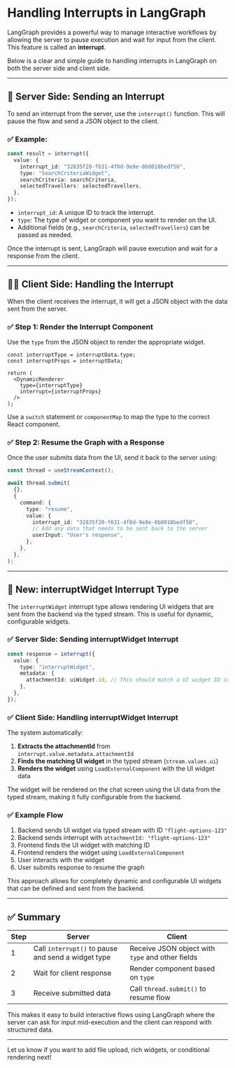 # Handling Interrupts in LangGraph

LangGraph provides a powerful way to manage interactive workflows by allowing the server to pause execution and wait for input from the client. This feature is called an **interrupt**.

Below is a clear and simple guide to handling interrupts in LangGraph on both the server side and client side.

---

## 🚀 Server Side: Sending an Interrupt

To send an interrupt from the server, use the `interrupt()` function. This will pause the flow and send a JSON object to the client.

### ✅ Example:

```ts
const result = interrupt({
  value: {
    interrupt_id: "32835f20-f631-4f0d-9e8e-8b0018bedf50",
    type: "SearchCriteriaWidget",
    searchCriteria: searchCriteria,
    selectedTravellers: selectedTravellers,
  },
});
```

- `interrupt_id`: A unique ID to track the interrupt.
- `type`: The type of widget or component you want to render on the UI.
- Additional fields (e.g., `searchCriteria`, `selectedTravellers`) can be passed as needed.

Once the interrupt is sent, LangGraph will pause execution and wait for a response from the client.

---

## 🧑‍💻 Client Side: Handling the Interrupt

When the client receives the interrupt, it will get a JSON object with the data sent from the server.

### ✅ Step 1: Render the Interrupt Component

Use the `type` from the JSON object to render the appropriate widget.

```tsx
const interruptType = interruptData.type;
const interruptProps = interruptData;

return (
  <DynamicRenderer
    type={interruptType}
    interrupt={interruptProps}
  />
);
```

Use a `switch` statement or `componentMap` to map the type to the correct React component.

### ✅ Step 2: Resume the Graph with a Response

Once the user submits data from the UI, send it back to the server using:

```ts
const thread = useStreamContext();

await thread.submit(
  {},
  {
    command: {
      type: "resume",
      value: {
        interrupt_id: "32835f20-f631-4f0d-9e8e-8b0018bedf50",
        // Add any data that needs to be sent back to the server
        userInput: "User's response",
      },
    },
  },
);
```

---

## 🎯 New: interruptWidget Interrupt Type

The `interruptWidget` interrupt type allows rendering UI widgets that are sent from the backend via the typed stream. This is useful for dynamic, configurable widgets.

### ✅ Server Side: Sending interruptWidget Interrupt

```ts
const response = interrupt({
  value: {
    type: "interruptWidget",
    metadata: {
      attachmentId: uiWidget.id, // This should match a UI widget ID in the typed stream
    },
  },
});
```

### ✅ Client Side: Handling interruptWidget Interrupt

The system automatically:

1. **Extracts the attachmentId** from `interrupt.value.metadata.attachmentId`
2. **Finds the matching UI widget** in the typed stream (`stream.values.ui`)
3. **Renders the widget** using `LoadExternalComponent` with the UI widget data

The widget will be rendered on the chat screen using the UI data from the typed stream, making it fully configurable from the backend.

### ✅ Example Flow

1. Backend sends UI widget via typed stream with ID `"flight-options-123"`
2. Backend sends interrupt with `attachmentId: "flight-options-123"`
3. Frontend finds the UI widget with matching ID
4. Frontend renders the widget using `LoadExternalComponent`
5. User interacts with the widget
6. User submits response to resume the graph

This approach allows for completely dynamic and configurable UI widgets that can be defined and sent from the backend.

---

## ✅ Summary

| Step | Server                                             | Client                                           |
| ---- | -------------------------------------------------- | ------------------------------------------------ |
| 1    | Call `interrupt()` to pause and send a widget type | Receive JSON object with `type` and other fields |
| 2    | Wait for client response                           | Render component based on `type`                 |
| 3    | Receive submitted data                             | Call `thread.submit()` to resume flow            |

This makes it easy to build interactive flows using LangGraph where the server can ask for input mid-execution and the client can respond with structured data.

---

Let us know if you want to add file upload, rich widgets, or conditional rendering next!
